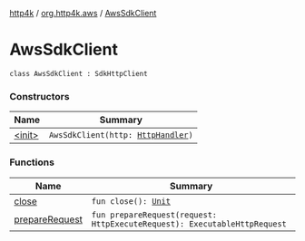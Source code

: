 [http4k](../../index.md) / [org.http4k.aws](../index.md) / [AwsSdkClient](./index.md)

# AwsSdkClient

`class AwsSdkClient : SdkHttpClient`

### Constructors

| Name | Summary |
|---|---|
| [&lt;init&gt;](-init-.md) | `AwsSdkClient(http: `[`HttpHandler`](../../org.http4k.core/-http-handler.md)`)` |

### Functions

| Name | Summary |
|---|---|
| [close](close.md) | `fun close(): `[`Unit`](https://kotlinlang.org/api/latest/jvm/stdlib/kotlin/-unit/index.html) |
| [prepareRequest](prepare-request.md) | `fun prepareRequest(request: HttpExecuteRequest): ExecutableHttpRequest` |
